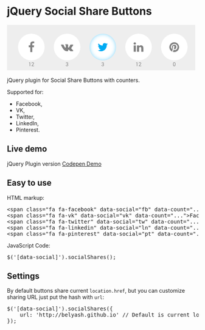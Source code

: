 # jQuery Social Share Buttons
![Social Share Buttons](social-share-buttons.png)

jQuery plugin for Social Share Buttons with counters. 

Supported for:
- Facebook, 
- VK, 
- Twitter, 
- LinkedIn, 
- Pinterest.

## Live demo
jQuery Plugin version [Codepen Demo](http://codepen.io/Belyash/full/qdzVgx/)

## Easy to use
HTML markup:
<pre>
&lt;span class="fa fa-facebook" data-social="fb" data-count="..."&gt;Facebook&lt;/span&gt;
&lt;span class="fa fa-vk" data-social="vk" data-count="..."&gt;Facebook&lt;/span&gt;
&lt;span class="fa fa-twitter" data-social="tw" data-count="..."&gt;Facebook&lt;/span&gt;
&lt;span class="fa fa-linkedin" data-social="ln" data-count="..."&gt;Facebook&lt;/span&gt;
&lt;span class="fa fa-pinterest" data-social="pt" data-count="..."&gt;Facebook&lt;/span&gt;
</pre>
JavaScript Code:
<pre>
$('[data-social]').socialShares();
</pre>

## Settings
By default buttons share current <code>location.href</code>, but you can customize sharing URL just put the hash with <code>url</code>:
<pre>
$('[data-social]').socialShares({
    url: 'http://belyash.github.io' // Default is current location.href
});
</pre>
